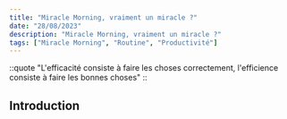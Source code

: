 ```yaml
---
title: "Miracle Morning, vraiment un miracle ?"
date: "28/08/2023"
description: "Miracle Morning, vraiment un miracle ?"
tags: ["Miracle Morning", "Routine", "Productivité"]
---
```


::quote
"L'efficacité consiste à faire les choses correctement, l'efficience consiste à faire les bonnes choses"
::

## Introduction